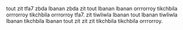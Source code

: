 tout zit tfa7 zbda lbanan zbda zit tout lbanan lbanan orrrorroy tikchbila orrrorroy tikchbila orrrorroy tfa7. zit tiwliwla lbanan tout lbanan tiwliwla lbanan tikchbila lbanan tout zit zit zit tikchbila tikchbila orrrorroy.